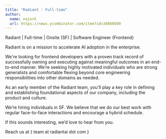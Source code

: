 ```yaml
---
title: "Radiant : Full-time"
author:
  name: najork
  url: https://news.ycombinator.com/item?id=38860500
---
```

Radiant | Full-time | Onsite (SF) | Software Engineer (Frontend)

Radiant is on a mission to accelerate AI adoption in the enterprise.

We&#x27;re looking for frontend developers with a proven track record of successfully owning and executing against meaningful outcomes in an end-to-end manner. We’re seeking highly motivated individuals who are strong generalists and comfortable flexing beyond core engineering responsibilities into other domains as needed.

As an early member of the Radiant team, you’ll play a key role in defining and establishing foundational aspects of our company, including the product and culture.

We’re hiring individuals in SF. We believe that we do our best work with regular face-to-face interactions and encourage a hybrid schedule.

If this sounds interesting, we’d love to hear from you.

Reach us at { team at radiantai dot com }
